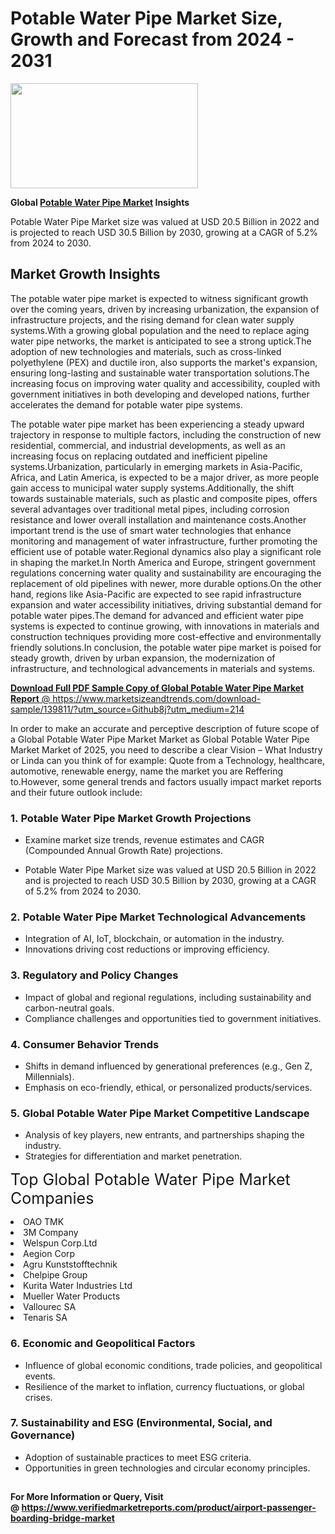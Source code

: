 <H1>Potable Water Pipe Market Size, Growth and Forecast from 2024 - 2031</H1><img class="aligncenter size-medium wp-image-584254" src="https://thirdeyenews.in/wp-content/uploads/2024/09/Global-Market-Research-300x168.jpeg" alt="" width="300" height="168" /><p><strong>Global&nbsp;<a href="https://www.marketsizeandtrends.com/download-sample/139811/?utm_source=Github8j?utm_medium=214">Potable Water Pipe Market</a> Insights</strong></p><p>Potable Water Pipe Market size was valued at USD 20.5 Billion in 2022 and is projected to reach USD 30.5 Billion by 2030, growing at a CAGR of 5.2% from 2024 to 2030.</p><p><h2>Market Growth Insights</h2> <p>The potable water pipe market is expected to witness significant growth over the coming years, driven by increasing urbanization, the expansion of infrastructure projects, and the rising demand for clean water supply systems.With a growing global population and the need to replace aging water pipe networks, the market is anticipated to see a strong uptick.The adoption of new technologies and materials, such as cross-linked polyethylene (PEX) and ductile iron, also supports the market's expansion, ensuring long-lasting and sustainable water transportation solutions.The increasing focus on improving water quality and accessibility, coupled with government initiatives in both developing and developed nations, further accelerates the demand for potable water pipe systems.</p> <p><a href="#"></a></p> <p>The potable water pipe market has been experiencing a steady upward trajectory in response to multiple factors, including the construction of new residential, commercial, and industrial developments, as well as an increasing focus on replacing outdated and inefficient pipeline systems.Urbanization, particularly in emerging markets in Asia-Pacific, Africa, and Latin America, is expected to be a major driver, as more people gain access to municipal water supply systems.Additionally, the shift towards sustainable materials, such as plastic and composite pipes, offers several advantages over traditional metal pipes, including corrosion resistance and lower overall installation and maintenance costs.Another important trend is the use of smart water technologies that enhance monitoring and management of water infrastructure, further promoting the efficient use of potable water.Regional dynamics also play a significant role in shaping the market.In North America and Europe, stringent government regulations concerning water quality and sustainability are encouraging the replacement of old pipelines with newer, more durable options.On the other hand, regions like Asia-Pacific are expected to see rapid infrastructure expansion and water accessibility initiatives, driving substantial demand for potable water pipes.The demand for advanced and efficient water pipe systems is expected to continue growing, with innovations in materials and construction techniques providing more cost-effective and environmentally friendly solutions.In conclusion, the potable water pipe market is poised for steady growth, driven by urban expansion, the modernization of infrastructure, and technological advancements in materials and systems.</p> <p><a href="#"></p><p><span class=""><strong>Download Full PDF Sample Copy of Global Potable Water Pipe Market Report</strong> @ <a href="https://www.marketsizeandtrends.com/download-sample/139811/?utm_source=Github8j?utm_medium=214" target="_blank">https://www.marketsizeandtrends.com/download-sample/139811/?utm_source=Github8j?utm_medium=214</a></span></p><p>In order to make an accurate and perceptive description of future scope of a Global&nbsp;Potable Water Pipe Market Market as Global&nbsp;Potable Water Pipe Market Market of 2025, you need to describe a clear Vision &ndash; What Industry or Linda can you think of for example: Quote from a Technology, healthcare, automotive, renewable energy, name the market you are Reffering to.However, some general trends and factors usually impact market reports and their future outlook include:</p><h3>1.&nbsp;<strong>Potable Water Pipe Market Growth Projections</strong></h3><ul><li>Examine market size trends, revenue estimates and CAGR (Compounded Annual Growth Rate) projections.</li><li><p>Potable Water Pipe Market size was valued at USD 20.5 Billion in 2022 and is projected to reach USD 30.5 Billion by 2030, growing at a CAGR of 5.2% from 2024 to 2030.</p></li></ul><h3>2.&nbsp;<strong>Potable Water Pipe Market Technological Advancements</strong></h3><ul><li>Integration of AI, IoT, blockchain, or automation in the industry.</li><li>Innovations driving cost reductions or improving efficiency.</li></ul><h3>3.&nbsp;<strong>Regulatory and Policy Changes</strong></h3><ul><li>Impact of global and regional regulations, including sustainability and carbon-neutral goals.</li><li>Compliance challenges and opportunities tied to government initiatives.</li></ul><h3>4.&nbsp;<strong>Consumer Behavior Trends</strong></h3><ul><li>Shifts in demand influenced by generational preferences (e.g., Gen Z, Millennials).</li><li>Emphasis on eco-friendly, ethical, or personalized products/services.</li></ul><h3>5.&nbsp;<strong>Global Potable Water Pipe Market Competitive Landscape</strong></h3><ul><li>Analysis of key players, new entrants, and partnerships shaping the industry.</li><li>Strategies for differentiation and market penetration.</li></ul><p data-pm-slice="1 1 []"><span style="color: inherit; font-family: inherit; font-size: 25px;">Top Global Potable Water Pipe Market Companies</span></p><div class="" data-test-id=""><p><li>OAO TMK</li><li> 3M Company</li><li> Welspun Corp.Ltd</li><li> Aegion Corp</li><li> Agru Kunststofftechnik</li><li> Chelpipe Group</li><li> Kurita Water Industries Ltd</li><li> Mueller Water Products</li><li> Vallourec SA</li><li> Tenaris SA</li></p></div><h3>6.&nbsp;<strong>Economic and Geopolitical Factors</strong></h3><ul><li>Influence of global economic conditions, trade policies, and geopolitical events.</li><li>Resilience of the market to inflation, currency fluctuations, or global crises.</li></ul><h3>7.&nbsp;<strong>Sustainability and ESG (Environmental, Social, and Governance)</strong></h3><ul><li>Adoption of sustainable practices to meet ESG criteria.</li><li>Opportunities in green technologies and circular economy principles.</li></ul><h2><strong style="font-size: 14px;">For More Information or Query, Visit @&nbsp;</strong><a style="background-color: #ffffff; font-size: 14px;" href="https://www.marketsizeandtrends.com/report/potable-water-pipe-market/" target="_blank">https://www.verifiedmarketreports.com/product/airport-passenger-boarding-bridge-market</a></h2>